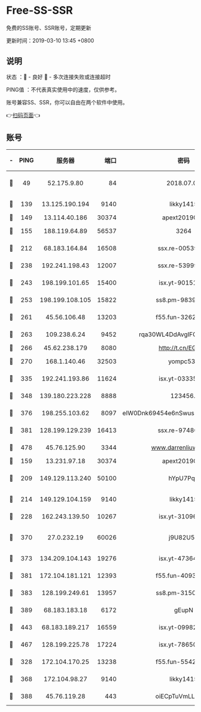 # Free-SS-SSR

免费的SS账号、SSR账号，定期更新

更新时间：2019-03-10 13:45 +0800

## 说明

状态     ：🙂 - 良好 🙁 - 多次连接失败或连接超时

PING值   ：不代表真实使用中的速度，仅供参考。

账号兼容SS、SSR，你可以自由在两个软件中使用。

👉[扫码页面](https://liesauer.github.io/Free-SS-SSR/)👈

## 账号

|-|PING|服务器|端口|密码|加密方式|区域|
|:----:|:----:|:-----:|-----:|:----:|:----:|:----:|
|🙂|49|52.175.9.80|84|2018.07.07|chacha20-ietf-poly1305|HK|
|🙂|139|13.125.190.194|9140|likky1415|aes-256-cfb|KR|
|🙂|149|13.114.40.186|30374|apext2019006|chacha20|JP|
|🙂|155|188.119.64.89|56537|3264|aes-256-cfb|RU|
|🙂|212|68.183.164.84|16508|ssx.re-00539791|aes-256-cfb|US|
|🙂|238|192.241.198.43|12007|ssx.re-53999010|aes-256-cfb|US|
|🙂|243|198.199.101.65|15400|isx.yt-90151639|aes-256-cfb|US|
|🙂|253|198.199.108.105|15822|ss8.pm-98399589|aes-256-cfb|US|
|🙂|261|45.56.106.48|13203|f55.fun-32620462|aes-256-cfb|US|
|🙂|263|109.238.6.24|9452|rqa30WL4DdAvgIFG6Fs3znzTa|aes-256-cfb|FR|
|🙂|266|45.62.238.179|8080|http://t.cn/EGJIyrl|rc4-md5|CA|
|🙂|270|168.1.140.46|32503|yompc535|aes-256-cfb|AU|
|🙂|335|192.241.193.86|11624|isx.yt-03335066|aes-256-cfb|US|
|🙂|348|139.180.223.228|8888|123456..|aes-256-cfb|JP|
|🙂|376|198.255.103.62|8097|eIW0Dnk69454e6nSwuspv9DmS201tQ0D|aes-256-cfb|US|
|🙂|381|128.199.129.239|16413|ssx.re-97480021|aes-256-cfb|SG|
|🙂|478|45.76.125.90|3344|www.darrenliuwei.com|aes-256-cfb|AU|
|🙂|159|13.231.97.18|30374|apext2019006|chacha20|JP|
|🙂|209|149.129.113.240|50100|hYpU7PqP|chacha20-ietf-poly1305|CN|
|🙂|214|149.129.104.159|9140|likky1415|aes-256-cfb|HK|
|🙂|228|162.243.139.50|10267|isx.yt-31096699|aes-256-cfb|US|
|🙂|370|27.0.232.19|60026|j9U82U53|xchacha20-ietf-poly1305|HK|
|🙂|373|134.209.104.143|19276|isx.yt-47364637|aes-256-cfb|SG|
|🙂|381|172.104.181.121|12393|f55.fun-40938592|aes-256-cfb|SG|
|🙂|383|128.199.249.61|13957|ss8.pm-31506491|aes-256-cfb|SG|
|🙂|389|68.183.183.18|6172|gEupN|aes-256-cfb|SG|
|🙂|443|68.183.189.217|16559|isx.yt-09982793|aes-256-cfb|SG|
|🙂|467|128.199.225.78|17224|isx.yt-78650531|aes-256-cfb|SG|
|🙁|328|172.104.170.25|13238|f55.fun-55425049|aes-256-cfb|SG|
|🙁|368|172.104.98.27|9140|likky1415|aes-256-cfb|JP|
|🙁|388|45.76.119.28|443|oiECpTuVmLLxk4Ts|aes-256-cfb|AU|
